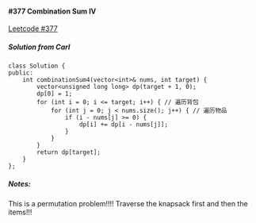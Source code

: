 #### #377 Combination Sum IV
[Leetcode #377](https://leetcode.com/problems/combination-sum-iv/)  

##### Solution from Carl
```
class Solution {
public:
    int combinationSum4(vector<int>& nums, int target) {
        vector<unsigned long long> dp(target + 1, 0);
        dp[0] = 1;
        for (int i = 0; i <= target; i++) { // 遍历背包
            for (int j = 0; j < nums.size(); j++) { // 遍历物品
                if (i - nums[j] >= 0) {
                    dp[i] += dp[i - nums[j]];
                }
            }
        }
        return dp[target];
    }
};

```

##### Notes:
This is a permutation problem!!!! Traverse the knapsack first and then the items!!!   
